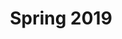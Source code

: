 ---
title: Spring 2019
vids:
  - makingdogcat
  - famous
  - wearethepeppers
  - lifeandtimes
featured: makingdogcat
---